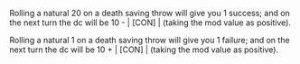 Rolling a natural 20 on a death saving throw will give you 1 success; and on the next turn the dc will be 10 - | \[CON\] | (taking the mod value as positive). 

Rolling a natural 1 on a death saving throw will give you 1 failure; and on the next turn the dc will be 10 + | \[CON\] | (taking the mod value as positive). 
